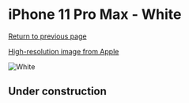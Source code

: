 # iPhone 11 Pro Max - White

[Return to previous page](/iphone_11)

[High-resolution image from Apple](https://store.storeimages.cdn-apple.com/8756/as-images.apple.com/is/MWYX2?wid=4500&hei=4500&fmt=png)

<div style="width: 500px"><img src="/almost_uncompressed/MWYX2.webp" alt="White"></div>

## Under construction
